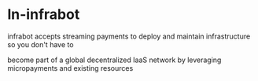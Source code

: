 # ln-infrabot
<p>infrabot accepts streaming payments to deploy and maintain infrastructure so you don't have to
<p>become part of a global decentralized IaaS network by leveraging micropayments and existing resources
